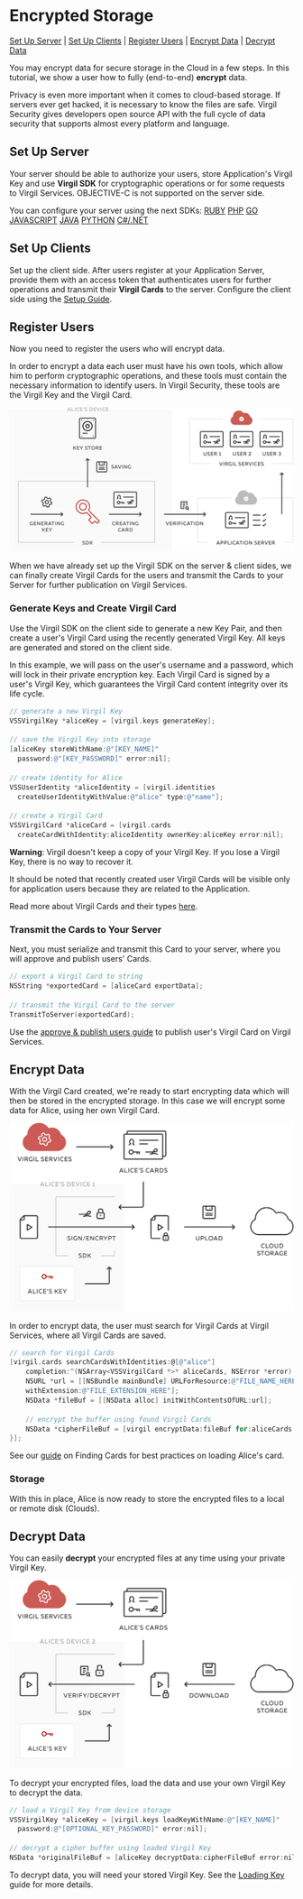 # Encrypted Storage
[Set Up Server](#head1) | [Set Up Clients](#head2) | [Register Users](#head3) | [Encrypt Data](#head4) | [Decrypt Data](#head5)

You may encrypt data for secure storage in the Cloud in a few steps. In this tutorial, we show a user how to fully (end-to-end) **encrypt** data.

Privacy is even more important when it comes to cloud-based storage. If servers ever get hacked, it is necessary to know the files are safe.
Virgil Security gives developers open source API with the full cycle of data security that supports almost every platform and language.


## <a name="head1"></a> Set Up Server
Your server should be able to authorize your users, store Application's Virgil Key and use **Virgil SDK** for cryptographic operations or for some requests to Virgil Services. OBJECTIVE-C is not supported on the server side.

You can configure your server using the next SDKs:
[RUBY](https://github.com/VirgilSecurity/virgil-sdk-ruby/tree/v4)
[PHP](https://github.com/VirgilSecurity/virgil-sdk-php/tree/v4)
[GO](https://github.com/VirgilSecurity/virgil-crypto-go/tree/v4)
[JAVASCRIPT](https://github.com/VirgilSecurity/virgil-sdk-javascript/tree/v4)
[JAVA](https://github.com/VirgilSecurity/virgil-sdk-java-android/tree/v4)
[PYTHON](https://github.com/VirgilSecurity/virgil-sdk-python/tree/v4)
[C#/.NET](https://github.com/VirgilSecurity/virgil-sdk-net/tree/v4)



## <a name="head2"></a> Set Up Clients
Set up the client side. After users register at your Application Server, provide them with an access token that authenticates users for further operations and transmit their **Virgil Cards** to the server. Configure the client side using the [Setup Guide](/docs/objectivec/guides/configuration/client.md).


## <a name="head3"></a> Register Users
Now you need to register the users who will encrypt data.

In order to encrypt a data each user must have his own tools, which allow him to perform cryptographic operations, and these tools must contain the necessary information to identify users. In Virgil Security, these tools are the Virgil Key and the Virgil Card.

![Virgil Card](/docs/objectivec/img/Card_introduct.png "Create Virgil Card")

When we have already set up the Virgil SDK on the server & client sides, we can finally create Virgil Cards for the users and transmit the Cards to your Server for further publication on Virgil Services.


### Generate Keys and Create Virgil Card
Use the Virgil SDK on the client side to generate a new Key Pair, and then create a user's Virgil Card using the recently generated Virgil Key. All keys are generated and stored on the client side.

In this example, we will pass on the user's username and a password, which will lock in their private encryption key. Each Virgil Card is signed by a user's Virgil Key, which guarantees the Virgil Card content integrity over its life cycle.

```objectivec
// generate a new Virgil Key
VSSVirgilKey *aliceKey = [virgil.keys generateKey];

// save the Virgil Key into storage
[aliceKey storeWithName:@"[KEY_NAME]"
  password:@"[KEY_PASSWORD]" error:nil];

// create identity for Alice
VSSUserIdentity *aliceIdentity = [virgil.identities
  createUserIdentityWithValue:@"alice" type:@"name"];

// create a Virgil Card
VSSVirgilCard *aliceCard = [virgil.cards
  createCardWithIdentity:aliceIdentity ownerKey:aliceKey error:nil];
```

**Warning**: Virgil doesn't keep a copy of your Virgil Key. If you lose a Virgil Key, there is no way to recover it.

It should be noted that recently created user Virgil Cards will be visible only for application users because they are related to the Application.

Read more about Virgil Cards and their types [here](/docs/objectivec/guides/virgil-card/creating-card.md).


### Transmit the Cards to Your Server

Next, you must serialize and transmit this Card to your server, where you will approve and publish users' Cards.

```objectivec
// export a Virgil Card to string
NSString *exportedCard = [aliceCard exportData];

// transmit the Virgil Card to the server
TransmitToServer(exportedCard);
```

Use the [approve & publish users guide](/docs/objectivec/guides/configuration/server-configuration.md) to publish user's Virgil Card on Virgil Services.


## <a name="head4"></a> Encrypt Data

With the Virgil Card created, we're ready to start encrypting data which will then be stored in the encrypted storage. In this case we will encrypt some data for Alice, using her own Virgil Card.

![encrypted storage](/docs/objectivec/img/encrypted_storage_upload.png "Encrypt data")

In order to encrypt data, the user must search for Virgil Cards at Virgil Services, where all Virgil Cards are saved.

```objectivec
// search for Virgil Cards
[virgil.cards searchCardsWithIdentities:@[@"alice"]
	completion:^(NSArray<VSSVirgilCard *>* aliceCards, NSError *error) {
	NSURL *url = [[NSBundle mainBundle] URLForResource:@"FILE_NAME_HERE"
	withExtension:@"FILE_EXTENSION_HERE"];
    NSData *fileBuf = [[NSData alloc] initWithContentsOfURL:url];

	// encrypt the buffer using found Virgil Cards
	NSData *cipherFileBuf = [virgil encryptData:fileBuf for:aliceCards error:nil];
}];
```

See our [guide](/docs/objectivec/guides/virgil-card/finding-card.md) on Finding Cards for best practices on loading Alice's card.

### Storage

With this in place, Alice is now ready to store the encrypted files to a local or remote disk (Clouds).


## <a name="head5"></a> Decrypt Data

You can easily **decrypt** your encrypted files at any time using your private Virgil Key.

![Encrypt Data](/docs/objectivec/img/encrypted_storage_download.png "Decrypt Data")

To decrypt your encrypted files, load the data and use your own Virgil Key to decrypt the data.

```objectivec
// load a Virgil Key from device storage
VSSVirgilKey *aliceKey = [virgil.keys loadKeyWithName:@"[KEY_NAME]"
  password:@"[OPTIONAL_KEY_PASSWORD]" error:nil];

// decrypt a cipher buffer using loaded Virgil Key
NSData *originalFileBuf = [aliceKey decryptData:cipherFileBuf error:nil];
```

To decrypt data, you will need your stored Virgil Key. See the [Loading Key](/docs/objectivec/guides/virgil-key/loading-key.md) guide for more details.
